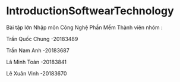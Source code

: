 # IntroductionSoftwearTechnology
Bài tập lớn Nhập môn Công Nghệ Phần Mềm 
Thành viên nhóm :
<p>Trần Quốc Chung -20183489</p>
<p>Trần Nam Anh -20183687</p>
<p>Lã Minh Toàn -20183841</p>
<p>Lê Xuân Vinh -20183670</p>
